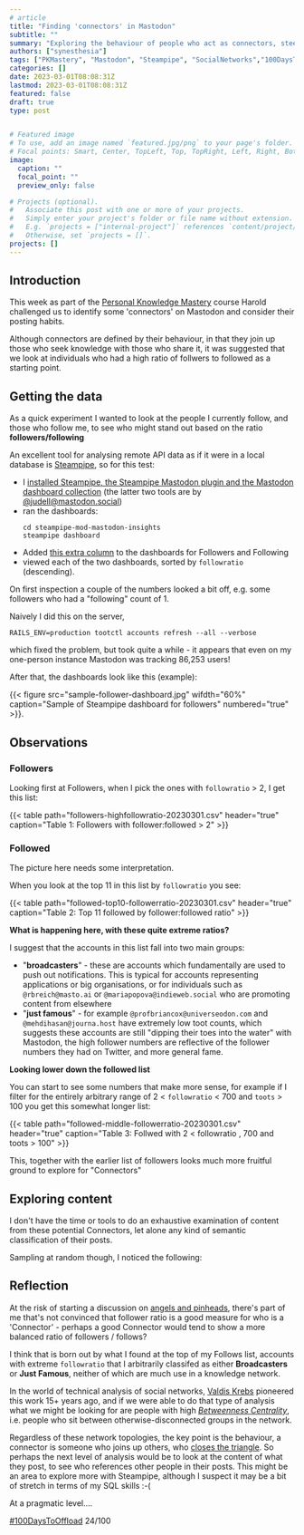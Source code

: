 ```yaml
---
# article
title: "Finding 'connectors' in Mastodon"
subtitle: ""
summary: "Exploring the behaviour of people who act as connectors, steered by @harold@mastodon.social, with some tools by @judell@mastodon.social"
authors: ["synesthesia"]
tags: ["PKMastery", "Mastodon", "Steampipe", "SocialNetworks","100DaysToOffload"]
categories: []
date: 2023-03-01T08:08:31Z
lastmod: 2023-03-01T08:08:31Z
featured: false
draft: true
type: post


# Featured image
# To use, add an image named `featured.jpg/png` to your page's folder.
# Focal points: Smart, Center, TopLeft, Top, TopRight, Left, Right, BottomLeft, Bottom, BottomRight.
image:
  caption: ""
  focal_point: ""
  preview_only: false

# Projects (optional).
#   Associate this post with one or more of your projects.
#   Simply enter your project's folder or file name without extension.
#   E.g. `projects = ["internal-project"]` references `content/project/deep-learning/index.md`.
#   Otherwise, set `projects = []`.
projects: []
---
```


## Introduction

This week as part of the [Personal Knowledge Mastery](https://jarche.com/pkm/) course Harold challenged us to identify some 'connectors' on Mastodon and consider their posting habits.

Although connectors are defined by their behaviour, in that they join up those who seek knowledge with those who share it, it was suggested that we look at individuals who had a high ratio of follwers to followed as a starting point.

## Getting the data

As a quick experiment I wanted to look at the people I currently follow, and those who follow me, to see who might stand out based on the ratio **followers/following**

An excellent tool for analysing remote API data as if it were in a local database is [Steampipe](https://steampipe.io/), so for this test:

- I [installed Steampipe, the Steampipe Mastodon plugin and the Mastodon dashboard collection](https://garden.synesthesia.co.uk/Install%20steampipe%20for%20mastodon) (the latter two tools are by [@judell@mastodon.social](https://mastodon.social/@judell))
- ran the dashboards:
  ```
  cd steampipe-mod-mastodon-insights
  steampipe dashboard
  ```
- Added [this extra column](https://github.com/synesthesia/steampipe-mod-mastodon-insights/commit/6b5e5e8364c6ce1e1d5c1b8b3d5efb8873f8b887) to the dashboards for Followers and Following
- viewed each of the two dashboards, sorted by `followratio` (descending).

On first inspection a couple of the numbers looked a bit off, e.g. some followers who had a "following" count of 1. 

Naively I did this on the server,

`RAILS_ENV=production tootctl accounts refresh --all --verbose`

which fixed the problem, but took quite a while - it appears that even on my one-person instance Mastodon was tracking 86,253 users!

After that, the dashboards look like this (example):

{{< figure src="sample-follower-dashboard.jpg"  wifdth="60%" caption="Sample of Steampipe dashboard for followers" numbered="true"  >}}.

## Observations

### Followers

Looking first at Followers, when I pick the ones with `followratio` > 2, I get this list:


{{< table path="followers-highfollowratio-20230301.csv" header="true" caption="Table 1: Followers with follower:followed > 2" >}}

### Followed

The picture here needs some interpretation.

When you look at the top 11 in this list by `followratio` you see:

{{< table path="followed-top10-followerratio-20230301.csv" header="true" caption="Table 2: Top 11 followed by follower:followed ratio" >}}

**What is happening here, with these quite extreme ratios?**

I suggest that the accounts in this list fall into two main groups:

- "**broadcasters**" - these are accounts which fundamentally are used to push out notifications. This is typical for accounts representing applications or big organisations, or for individuals such as `@rbreich@masto.ai` or `@mariapopova@indieweb.social` who are promoting content from elsewhere
- "**just famous**" - for example `@profbriancox@universeodon.com` and `@mehdihasan@journa.host` have extremely low toot counts, which suggests these accounts are still "dipping their toes into the water" with Mastodon, the high follower numbers are reflective of the follower numbers they had on Twitter, and more general fame.

**Looking lower down the followed list**

You can start to see some numbers that make more sense, for example if I filter for the entirely arbitrary range of 2 < `followratio` < 700 and `toots` > 100 you get this somewhat longer list:

{{< table path="followed-middle-followerratio-20230301.csv" header="true" caption="Table 3: Follwed with 2 < followratio , 700 and toots > 100" >}}

This, together with the earlier list of followers looks much more fruitful ground to explore for "Connectors"

## Exploring content

I don't have the time or tools to do an exhaustive examination of content from these potential Connectors, let alone any kind of semantic classification of their posts.

Sampling at random though, I noticed the following:




## Reflection

At the risk of starting a discussion on [angels and pinheads](https://en.wikipedia.org/wiki/How_many_angels_can_dance_on_the_head_of_a_pin%3F), there's part of me that's not convinced that follower ratio is a good measure for who is a 'Connector' - perhaps a good Connector would tend to show a more balanced ratio of followers / follows?

I think that is born out by what I found at the top of my Follows list, accounts with extreme `followratio` that I arbitrarily classifed as either **Broadcasters** or **Just Famous**, neither of which are much use in a knowledge network.


In the world of technical analysis of social networks, [Valdis Krebs](https://en.wikipedia.org/wiki/Valdis_Krebs) pioneered this work 15+ years ago, and if we were able to do that type of analysis what we might be looking for are people with high [*Betweenness Centrality*](http://orgnet.com/sna.html), i.e. people who sit between otherwise-disconnected groups in the network.

Regardless of these network topologies, the key point is the behaviour, a connector is someone who joins up others, who [closes the triangle](https://bethkanter.org/close-the-triangle/). So perhaps the next level of analysis would be to look at the content of what they post, to see who references other people in their posts. This might be an area to explore more  with Steampipe, although I suspect it may be a bit of stretch in terms of my SQL skills :-(

At a pragmatic level....


[#100DaysToOffload](https://100daystooffload.com/) 24/100
